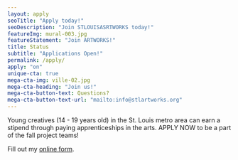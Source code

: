 ```yaml
---
layout: apply
seoTitle: "Apply today!"
seoDescription: "Join STLOUISASRTWORKS today!"
featureImg: mural-003.jpg
featureStatement: "Join ARTWORKS!"
title: Status
subtitle: "Applications Open!"
permalink: /apply/
apply: "on"
unique-cta: true
mega-cta-img: ville-02.jpg
mega-cta-heading: "Join us!"
mega-cta-button-text: Questions?
mega-cta-button-text-url: "mailto:info@stlartworks.org"
---
```


Young creatives (14 - 19 years old) in the St. Louis metro area can earn a stipend through paying apprenticeships in the arts. APPLY NOW to be a part of the fall project teams!

<div id="wufoo-m14my0na04lac3l">
Fill out my <a href="https://stlartworks.wufoo.com/forms/m14my0na04lac3l">online form</a>.
</div>
<script type="text/javascript">var m14my0na04lac3l;(function(d, t) {
var s = d.createElement(t), options = {
'userName':'stlartworks',
'formHash':'m14my0na04lac3l',
'autoResize':true,
'height':'1695',
'async':true,
'host':'wufoo.com',
'header':'show',
'ssl':true};
s.src = ('https:' == d.location.protocol ? 'https://' : 'http://') + 'www.wufoo.com/scripts/embed/form.js';
s.onload = s.onreadystatechange = function() {
var rs = this.readyState; if (rs) if (rs != 'complete') if (rs != 'loaded') return;
try { m14my0na04lac3l = new WufooForm();m14my0na04lac3l.initialize(options);m14my0na04lac3l.display(); } catch (e) {}};
var scr = d.getElementsByTagName(t)[0], par = scr.parentNode; par.insertBefore(s, scr);
})(document, 'script');</script>
